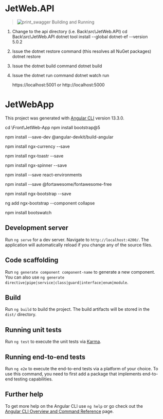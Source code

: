 

# JetWeb.API
>![print_swagger](https://user-images.githubusercontent.com/42397879/159367702-cd2d1157-8144-4b7c-88ea-1966859e64e4.png)
Building and Running

1. Change to the api directory (i.e. Back\src\JetWeb.API)
	cd Back\src\JetWeb.API
	dotnet tool install --global dotnet-ef --version 5.0.2

2. Issue the dotnet restore command (this resolves all NuGet packages)
	dotnet restore

3. Issue the dotnet build command
	dotnet build

4.	Issue the dotnet run command
	dotnet watch run
	
	https://localhost:5001 or http://localhost:5000

# JetWebApp

This project was generated with [Angular CLI](https://github.com/angular/angular-cli) version 13.3.0.

cd \Front\JetWeb-App 
npm install bootstrap@5

npm install --save-dev @angular-devkit/build-angular

npm install ngx-currency --save

npm install ngx-toastr --save

npm install ngx-spinner --save

npm install --save react-environments

npm install --save @fortawesome/fontawesome-free

npm install ngx-bootstrap --save

ng add ngx-bootstrap  --component collapse

npm install bootswatch

## Development server

Run `ng serve` for a dev server. Navigate to `http://localhost:4200/`. The application will automatically reload if you change any of the source files.

## Code scaffolding

Run `ng generate component component-name` to generate a new component. You can also use `ng generate directive|pipe|service|class|guard|interface|enum|module`.

## Build

Run `ng build` to build the project. The build artifacts will be stored in the `dist/` directory.

## Running unit tests

Run `ng test` to execute the unit tests via [Karma](https://karma-runner.github.io).

## Running end-to-end tests

Run `ng e2e` to execute the end-to-end tests via a platform of your choice. To use this command, you need to first add a package that implements end-to-end testing capabilities.

## Further help

To get more help on the Angular CLI use `ng help` or go check out the [Angular CLI Overview and Command Reference](https://angular.io/cli) page.

